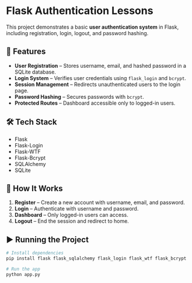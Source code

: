 # Flask Authentication Lessons

This project demonstrates a basic **user authentication system** in Flask, including registration, login, logout, and password hashing.

## 🚀 Features
- **User Registration** – Stores username, email, and hashed password in a SQLite database.
- **Login System** – Verifies user credentials using `flask_login` and `bcrypt`.
- **Session Management** – Redirects unauthenticated users to the login page.
- **Password Hashing** – Secures passwords with `bcrypt`.
- **Protected Routes** – Dashboard accessible only to logged-in users.

## 🛠 Tech Stack
- Flask
- Flask-Login
- Flask-WTF
- Flask-Bcrypt
- SQLAlchemy
- SQLite

## 📂 How It Works
1. **Register** – Create a new account with username, email, and password.
2. **Login** – Authenticate with username and password.
3. **Dashboard** – Only logged-in users can access.
4. **Logout** – End the session and redirect to home.

## ▶️ Running the Project
```bash
# Install dependencies
pip install flask flask_sqlalchemy flask_login flask_wtf flask_bcrypt

# Run the app
python app.py
